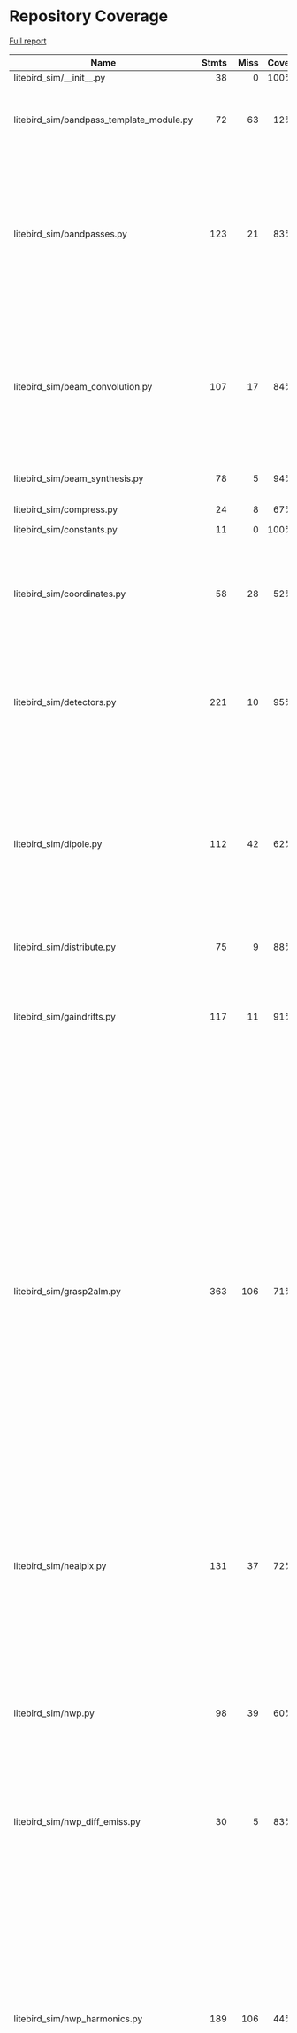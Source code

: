 # Repository Coverage

[Full report](https://htmlpreview.github.io/?https://github.com/litebird/litebird_sim/blob/python-coverage-comment-action-data/htmlcov/index.html)

| Name                                        |    Stmts |     Miss |   Cover |   Missing |
|-------------------------------------------- | -------: | -------: | ------: | --------: |
| litebird\_sim/\_\_init\_\_.py               |       38 |        0 |    100% |           |
| litebird\_sim/bandpass\_template\_module.py |       72 |       63 |     12% |20-27, 41-45, 64-91, 104, 133-217 |
| litebird\_sim/bandpasses.py                 |      123 |       21 |     83% |101, 117, 129-130, 235-238, 250-251, 262, 308-309, 313-326, 341 |
| litebird\_sim/beam\_convolution.py          |      107 |       17 |     84% |131, 149-151, 168, 314, 400-402, 410-412, 425, 434, 452-459 |
| litebird\_sim/beam\_synthesis.py            |       78 |        5 |     94% |108, 257-261 |
| litebird\_sim/compress.py                   |       24 |        8 |     67% | 17, 27-33 |
| litebird\_sim/constants.py                  |       11 |        0 |    100% |           |
| litebird\_sim/coordinates.py                |       58 |       28 |     52% |67-72, 97-100, 128-132, 163, 191-201, 221-239 |
| litebird\_sim/detectors.py                  |      221 |       10 |     95% |17, 211-215, 272, 276-281, 441, 462, 589 |
| litebird\_sim/dipole.py                     |      112 |       42 |     62% |61, 67-69, 75-78, 83-84, 89-94, 99-102, 112-113, 120-125, 139-185, 385, 395, 405-414 |
| litebird\_sim/distribute.py                 |       75 |        9 |     88% |   113-122 |
| litebird\_sim/gaindrifts.py                 |      117 |       11 |     91% |238, 339, 391-395, 449, 465, 471, 546, 549, 553 |
| litebird\_sim/grasp2alm.py                  |      363 |      106 |     71% |88, 136-154, 166-190, 262-280, 296-310, 344, 353, 375-385, 394-417, 482-483, 490-491, 494, 501-502, 518, 525, 552, 556, 586, 600, 613-624, 684, 689, 702, 710, 718, 726, 792, 798-801 |
| litebird\_sim/healpix.py                    |      131 |       37 |     72% |123, 127, 170-171, 175-204, 286, 328, 342, 365 |
| litebird\_sim/hwp.py                        |       98 |       39 |     60% |41, 71, 108, 120, 125, 130, 139-150, 156-177, 214, 296, 310-319, 322-325, 347 |
| litebird\_sim/hwp\_diff\_emiss.py           |       30 |        5 |     83% |15, 20-21, 42, 79 |
| litebird\_sim/hwp\_harmonics.py             |      189 |      106 |     44% |32, 36-39, 58-67, 79-107, 124-172, 177-214, 222-224, 231-235, 242-246, 269-279, 309-353, 376-387, 412-458, 547-572, 603-622, 635, 651-654, 661, 692, 737 |
| litebird\_sim/imo/\_\_init\_\_.py           |        3 |        0 |    100% |           |
| litebird\_sim/imo/imo.py                    |       73 |       16 |     78% |37-48, 53-58, 72, 90, 94, 107, 142 |
| litebird\_sim/imobrowser.py                 |      185 |      139 |     25% |29, 61-70, 75-83, 90-106, 109-112, 115-118, 121-124, 127-130, 133-136, 139-155, 158-168, 171-172, 175, 180-227, 230, 233, 236, 239-244, 247-250, 253-257, 261, 266-301, 304-307, 310-316, 319-325, 328, 332-337, 341-359 |
| litebird\_sim/install\_imo.py               |      114 |       95 |     17% |23-32, 36-49, 59, 69-172, 181-233, 237-246, 255-273, 277 |
| litebird\_sim/io.py                         |      241 |       28 |     88% |65, 69, 225-226, 233, 237, 245, 271-272, 364-365, 467-473, 476, 499-500, 528, 531, 597, 605, 711-713, 749-754, 760 |
| litebird\_sim/madam.py                      |      145 |       15 |     90% |160, 294, 325-328, 348-350, 375, 397, 421, 452-456, 500 |
| litebird\_sim/mapmaking/\_\_init\_\_.py     |        5 |        0 |    100% |           |
| litebird\_sim/mapmaking/binner.py           |      107 |       46 |     57% |82-90, 116-156, 167-177, 254-263, 420 |
| litebird\_sim/mapmaking/brahmap\_gls.py     |       13 |        8 |     38% |   111-137 |
| litebird\_sim/mapmaking/common.py           |      236 |      149 |     37% |105, 175-176, 191-210, 226-235, 271-276, 299-308, 330-396, 410-421, 425-426, 433-434, 444-448, 454-458, 470-472, 482-507, 511-520, 524-535 |
| litebird\_sim/mapmaking/destriper.py        |      556 |      178 |     68% |43, 112-163, 201, 378-405, 417-429, 497, 525-530, 539-541, 567-591, 618-642, 655-670, 746-749, 765-769, 796-823, 852-879, 991, 1008, 1132-1138, 1328-1329, 1331-1332, 1372-1382, 1422, 1660, 1691, 1721-1727, 1739-1741, 1795-1801, 2118, 2130, 2149, 2224, 2234 |
| litebird\_sim/mbs/\_\_init\_\_.py           |        1 |        0 |    100% |           |
| litebird\_sim/mbs/mbs.py                    |      557 |      160 |     71% |69-70, 80-81, 260, 264, 359, 376-377, 393-394, 423-479, 503-505, 511, 515, 521, 539, 542-567, 575-580, 608-610, 619, 636, 643, 658-665, 709-714, 739-740, 746, 751-754, 759, 766, 813-818, 829, 846-847, 853, 859-862, 897-902, 911, 914-980, 1008-1009, 1046-1047, 1074 |
| litebird\_sim/mpi.py                        |       46 |       14 |     70% |9-13, 52, 55, 98-104, 107 |
| litebird\_sim/mueller\_convolver.py         |      168 |       20 |     88% |98, 107-112, 122-127, 145-146, 219, 221, 223, 225, 246, 341, 353 |
| litebird\_sim/noise.py                      |       60 |       12 |     80% |40-50, 145, 148, 151, 154, 253, 256 |
| litebird\_sim/non\_linearity.py             |       42 |       14 |     67% |32-55, 89, 175, 178, 182 |
| litebird\_sim/observations.py               |      361 |      144 |     60% |150-153, 164-165, 184, 191-192, 218, 231-232, 281-282, 286, 369-384, 389, 391, 398, 403, 429, 465-466, 480-622, 649-651, 686-710, 801, 806-810, 981, 992, 1071, 1089, 1152-1178 |
| litebird\_sim/plot\_fp.py                   |      184 |      161 |     12% |22-38, 50-66, 74-97, 105-129, 143-155, 163-194, 197-208, 216-219, 222-336, 342-343 |
| litebird\_sim/pointing\_sys.py              |      183 |       29 |     84% |38, 50, 89, 92-97, 111, 114-118, 131-133, 138-143, 476-477, 543, 553-556 |
| litebird\_sim/pointings.py                  |       37 |        3 |     92% |223, 227, 235 |
| litebird\_sim/pointings\_in\_obs.py         |       94 |       13 |     86% |107, 130-136, 173, 293-303 |
| litebird\_sim/profiler.py                   |       38 |        1 |     97% |        66 |
| litebird\_sim/quaternions.py                |       21 |        0 |    100% |           |
| litebird\_sim/scan\_map.py                  |      113 |       38 |     66% |22-24, 30-35, 40-43, 49, 56-57, 72, 87-98, 205, 208, 248, 273-279, 418-420, 429-432 |
| litebird\_sim/scanning.py                   |      186 |       30 |     84% |40, 117-123, 169-190, 210-213, 288-293, 325-326, 492, 538, 612, 700, 813, 826, 929, 974 |
| litebird\_sim/seeding.py                    |      174 |       28 |     84% |39-53, 93, 107, 138, 221, 225, 228, 235, 244, 246, 253, 259, 262, 269-270, 273, 279, 325 |
| litebird\_sim/simulations.py                |      759 |      238 |     69% |93, 99, 111, 119, 216-243, 403, 430, 433, 473-485, 654, 675-676, 679, 684, 689, 779, 802, 824, 875-884, 894, 932, 1082, 1086, 1147, 1154-1161, 1191, 1228-1230, 1278-1279, 1335, 1351-1352, 1432-1436, 1483-1490, 1514-1535, 1598-1599, 1641, 1688, 1693, 1781, 1790, 1823-1833, 1860, 1871-1881, 1932-1937, 1964-2030, 2048-2066, 2081-2090, 2120-2212, 2235-2267, 2276-2309, 2336-2365, 2440-2446, 2494 |
| litebird\_sim/spacecraft.py                 |      108 |       28 |     74% |22, 90-117, 147-203, 302, 307 |
| litebird\_sim/spherical\_harmonics.py       |      145 |       45 |     69% |101, 136, 189, 192, 290, 308-310, 332, 335, 344-353, 365, 370, 375, 399-405, 413, 418-424, 429-436, 439-441, 446, 499-503 |
| litebird\_sim/version.py                    |        2 |        0 |    100% |           |
|                                   **TOTAL** | **6804** | **2159** | **68%** |           |


## Setup coverage badge

Below are examples of the badges you can use in your main branch `README` file.

### Direct image

[![Coverage badge](https://raw.githubusercontent.com/litebird/litebird_sim/python-coverage-comment-action-data/badge.svg)](https://htmlpreview.github.io/?https://github.com/litebird/litebird_sim/blob/python-coverage-comment-action-data/htmlcov/index.html)

This is the one to use if your repository is private or if you don't want to customize anything.

### [Shields.io](https://shields.io) Json Endpoint

[![Coverage badge](https://img.shields.io/endpoint?url=https://raw.githubusercontent.com/litebird/litebird_sim/python-coverage-comment-action-data/endpoint.json)](https://htmlpreview.github.io/?https://github.com/litebird/litebird_sim/blob/python-coverage-comment-action-data/htmlcov/index.html)

Using this one will allow you to [customize](https://shields.io/endpoint) the look of your badge.
It won't work with private repositories. It won't be refreshed more than once per five minutes.

### [Shields.io](https://shields.io) Dynamic Badge

[![Coverage badge](https://img.shields.io/badge/dynamic/json?color=brightgreen&label=coverage&query=%24.message&url=https%3A%2F%2Fraw.githubusercontent.com%2Flitebird%2Flitebird_sim%2Fpython-coverage-comment-action-data%2Fendpoint.json)](https://htmlpreview.github.io/?https://github.com/litebird/litebird_sim/blob/python-coverage-comment-action-data/htmlcov/index.html)

This one will always be the same color. It won't work for private repos. I'm not even sure why we included it.

## What is that?

This branch is part of the
[python-coverage-comment-action](https://github.com/marketplace/actions/python-coverage-comment)
GitHub Action. All the files in this branch are automatically generated and may be
overwritten at any moment.